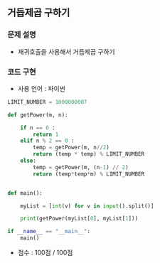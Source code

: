 ## 거듭제곱 구하기

### 문제 설명

- 재귀호출을 사용해서 거듭제곱 구하기<br>

### 코드 구현

- 사용 언어 : 파이썬

```python
LIMIT_NUMBER = 1000000007

def getPower(m, n):

    if n == 0 :
        return 1
    elif n % 2 == 0 :
        temp = getPower(m, n//2)
        return (temp * temp) % LIMIT_NUMBER
    else:
        temp = getPower(m, (n-1) // 2)
        return (temp*temp*m) % LIMIT_NUMBER


def main():

    myList = [int(v) for v in input().split()]

    print(getPower(myList[0], myList[1]))

if __name__ == "__main__":
    main()

```

- 점수 : 100점 / 100점
